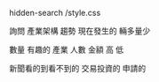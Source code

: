 hidden-search
/style.css


詢問
產業架構
趨勢
現在發生的
 輛多量少

 數量
 有趣的
 產業
 人數
 金額 高 低

 新聞看的到看不到的
 交易投資的
 申請的
 
